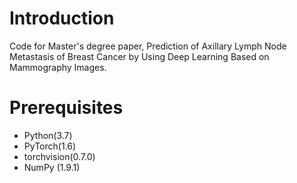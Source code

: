 # Introduction
Code for Master's degree paper, Prediction of Axillary Lymph Node Metastasis of Breast Cancer by Using Deep Learning Based on Mammography Images.

# Prerequisites
* Python(3.7)
* PyTorch(1.6)
* torchvision(0.7.0)
* NumPy (1.9.1)

